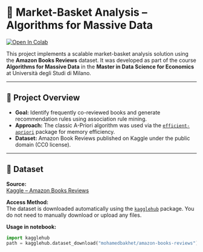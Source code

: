 # 🧠 Market-Basket Analysis – Algorithms for Massive Data

[![Open In Colab](https://colab.research.google.com/assets/colab-badge.svg)](
https://colab.research.google.com/github/Hadia-eshan/algorithm-massive-data-market-basket-analysis/blob/main/apriori_market_basket_analysis.ipynb)

This project implements a scalable market-basket analysis solution using the **Amazon Books Reviews** dataset. It was developed as part of the course **Algorithms for Massive Data** in the **Master in Data Science for Economics** at Università degli Studi di Milano.

---

## 📌 Project Overview

- **Goal:** Identify frequently co-reviewed books and generate recommendation rules using association rule mining.
- **Approach:** The classic A-Priori algorithm was used via the [`efficient-apriori`](https://pypi.org/project/efficient-apriori/) package for memory efficiency.
- **Dataset:** Amazon Book Reviews published on Kaggle under the public domain (CC0 license).

---

## 📁 Dataset

**Source:**  
[Kaggle – Amazon Books Reviews](https://www.kaggle.com/datasets/mohamedbakhet/amazon-books-reviews)

**Access Method:**  
The dataset is downloaded automatically using the [`kagglehub`](https://pypi.org/project/kagglehub/) package. You do not need to manually download or upload any files.

**Usage in notebook:**
```python
import kagglehub
path = kagglehub.dataset_download("mohamedbakhet/amazon-books-reviews")

